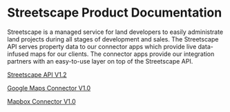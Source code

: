 # Streetscape Product Documentation

Streetscape is a managed service for land developers to easily administrate land projects during all stages of development and sales. The Streetscape API serves property data to our connector apps which provide live data-infused maps for our clients. The connector apps provide our integration partners with an easy-to-use layer on top of the Streetscape API.

[Streetscape API V1.2](https://documenter.getpostman.com/view/2189884/TW6urA3y)

[Google Maps Connector V1.0](https://github.com/Streetscape/documentation/blob/master/google-maps-connector/gmc-1.0.md)

[Mapbox Connector V1.0](https://github.com/Streetscape/documentation/blob/master/mapbox-connector/mbc-1.0.md)